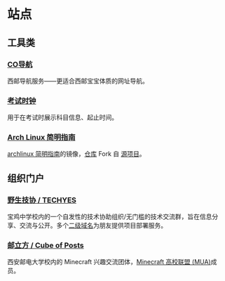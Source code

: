 # 站点

## 工具类

### [CO导航](https://cooo.site) <Badge text="西安邮电大学"/>
西邮导航服务——更适合西邮宝宝体质的网址导航。
[<i class="fa-brands fa-github"></i>](https://github.com/L33Z22L11/XUPT-Nav)

### [考试时钟](https://exam.thisis.host) <Badge text="宝鸡中学"/>
用于在考试时展示科目信息、起止时间。
[<i class="fa-brands fa-github"></i>](https://github.com/L33Z22L11/ExamClock)

### [Arch Linux 简明指南](https://arch.cooo.site) <Badge type="info" text="镜像站"/>

[archlinux 简明指南](https://arch.icekylin.online)的镜像，[<i class="fa-brands fa-github"></i>仓库](https://github.com/L33Z22L11/ArchGuide-Mirror) Fork 自 [<i class="fa-brands fa-github"></i>源项目](https://github.com/nakanomikuorg/arch-guide)。

## 组织门户

### [野生技协 / TECHYES](https://thisis.host/) <Badge text="宝鸡中学"/>
宝鸡中学校内的一个自发性的技术协助组织/无门槛的技术交流群，旨在信息分享、交流与公开。多个[二级域名](https://thisis.host/site)为朋友提供项目部署服务。

### [邮立方 / Cube of Posts](https://cop.cooo.site/) <Badge text="西安邮电大学"/>
西安邮电大学校内的 Minecraft 兴趣交流团体，[Minecraft 高校联盟 (MUA)](https://www.mualliance.cn/)成员。
